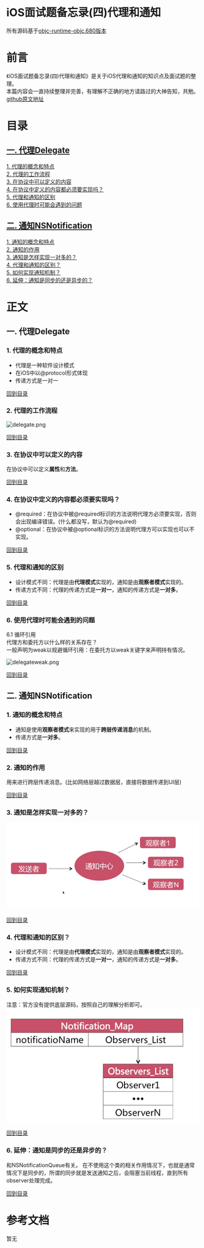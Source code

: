 # iOS面试题备忘录(四)代理和通知
所有源码基于[objc-runtime-objc.680版本](https://opensource.apple.com/source/objc4/)  

# 前言
《iOS面试题备忘录(四)代理和通知》是关于iOS代理和通知的知识点及面试题的整理。  
本篇内容会一直持续整理并完善，有理解不正确的地方请路过的大神告知，共勉。  
[github原文地址]()

<span id="jump"><h1>目录</h1></span>

[<span id="jump-1"><h2>一. 代理Delegate</h2></span>](#1)
[<span id="jump-1-1">1. 代理的概念和特点</span>](#1-1)  
[<span id="jump-1-2">2. 代理的工作流程</span>](#1-2)  
[<span id="jump-1-3">3. 在协议中可以定义的内容</span>](#1-3)  
[<span id="jump-1-4">4. 在协议中定义的内容都必须要实现吗？</span>](#1-4)  
[<span id="jump-1-5">5. 代理和通知的区别</span>](#1-5)  
[<span id="jump-1-6">6. 使用代理时可能会遇到的问题</span>](#1-6)  

[<span id="jump-2"><h2>二. 通知NSNotification</h2></span>](#2)
[<span id="jump-2-1">1. 通知的概念和特点</span>](#2-1)  
[<span id="jump-2-2">2. 通知的作用</span>](#2-2)  
[<span id="jump-2-3">3. 通知是怎样实现一对多的？</span>](#2-3)  
[<span id="jump-2-4">4. 代理和通知的区别？</span>](#2-4)  
[<span id="jump-2-5">5. 如何实现通知机制？</span>](#2-5)  
[<span id="jump-2-6">6. 延伸：通知是同步的还是异步的？</span>](#2-6)

# 正文

<h2 id="1">一. 代理Delegate</h2>

<h3 id="1-1">1. 代理的概念和特点</h3>

- 代理是一种软件设计模式  
- 在iOS中以@protocol形式体现  
- 传递方式是一对一  

[回到目录](#jump-1)


<h3 id="1-2">2. 代理的工作流程</h3>

<!-- ![代理的工作流程](./images/delegate/delegate.png) -->
![delegate.png](https://ae01.alicdn.com/kf/H43a1e624a7ac42c489fa377dd63191deg.jpg)

[回到目录](#jump-1)


<h3 id="1-3">3. 在协议中可以定义的内容</h3>

在协议中可以定义**属性**和**方法**。

[回到目录](#jump-1)


<h3 id="1-4">4. 在协议中定义的内容都必须要实现吗？</h3>

- @required：在协议中被@required标识的方法说明代理方必须要实现，否则会出现编译错误。(什么都没写，默认为@required)
- @optional：在协议中被@optional标识的方法说明代理方可以实现也可以不实现。

[回到目录](#jump-1)


<h3 id="1-5">5. 代理和通知的区别</h3>

- 设计模式不同：代理是由**代理模式**实现的，通知是由**观察者模式**实现的。
- 传递方式不同：代理的传递方式是**一对一**，通知的传递方式是**一对多**。

[回到目录](#jump-1)


<h3 id="1-6">6. 使用代理时可能会遇到的问题</h3>

6.1 循环引用  
代理方和委托方以什么样的关系存在？    
一般声明为weak以规避循环引用：在委托方以weak关键字来声明持有情况。
<!-- ![代理方和委托方的关系](./images/delegate/delegateweak.png) -->
![delegateweak.png](https://ae01.alicdn.com/kf/Hb894f066728b4e418bc6002d964f9940l.jpg)

[回到目录](#jump-1)



<h2 id="2">二. 通知NSNotification</h2>

<h3 id="2-1">1. 通知的概念和特点</h3>

- 通知是使用**观察者模式**来实现的用于**跨层传递消息**的机制。
- 传递方式是**一对多**。

[回到目录](#jump-2)


<h3 id="2-2">2. 通知的作用</h3>

用来进行跨层传递消息。(比如网络层越过数据层，直接将数据传递到UI层)

[回到目录](#jump-2)


<h3 id="2-3">3. 通知是怎样实现一对多的？</h3>

![通知的传递方式是一对多](./images/NSNotification/NSNotification.png)

[回到目录](#jump-2)


<h3 id="2-4">4. 代理和通知的区别？</h3>

- 设计模式不同：代理是由**代理模式**实现的，通知是由**观察者模式**实现的。
- 传递方式不同：代理的传递方式是**一对一**，通知的传递方式是**一对多**。

[回到目录](#jump-2)


<h3 id="2-5">5. 如何实现通知机制？</h3>

注意：官方没有提供底层源码，按照自己的理解分析即可。
![通知机制](./images/NSNotification/NSNotification2.png)

[回到目录](#jump-2)


<h3 id="2-6">6. 延伸：通知是同步的还是异步的？</h3>

和NSNotificationQueue有关。
在不使用这个类的相关作用情况下，也就是通常情况下是同步的，所谓的同步就是发送通知之后，会阻塞当前线程，直到所有observer处理完成。

[回到目录](#jump-2)


# 参考文档

暂无